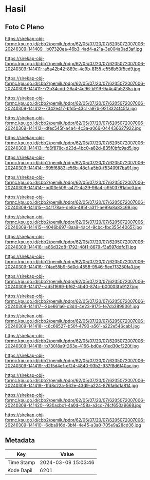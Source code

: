 # Hasil

## Foto C Plano

https://sirekap-obj-formc.kpu.go.id/cbb2/pemilu/pdpr/62/05/07/20/07/6205072007006-20240309-141409--b07320ea-46b3-4ad4-a21a-3e004a0ad3af.jpg

https://sirekap-obj-formc.kpu.go.id/cbb2/pemilu/pdpr/62/05/07/20/07/6205072007006-20240309-141411--a5a42b42-889c-4c9b-8155-e556b50f5ed9.jpg

https://sirekap-obj-formc.kpu.go.id/cbb2/pemilu/pdpr/62/05/07/20/07/6205072007006-20240309-141411--72b34cdd-26a4-4c96-b919-9a4c4fa5235a.jpg

https://sirekap-obj-formc.kpu.go.id/cbb2/pemilu/pdpr/62/05/07/20/07/6205072007006-20240309-141412--7342e417-bfd5-43c1-a97b-9213324f45fa.jpg

https://sirekap-obj-formc.kpu.go.id/cbb2/pemilu/pdpr/62/05/07/20/07/6205072007006-20240309-141412--dfec545f-a4a4-4c3a-a066-044436627922.jpg

https://sirekap-obj-formc.kpu.go.id/cbb2/pemilu/pdpr/62/05/07/20/07/6205072007006-20240309-141413--fd6f878c-d23d-4bc0-a82d-835f0bfc9ad5.jpg

https://sirekap-obj-formc.kpu.go.id/cbb2/pemilu/pdpr/62/05/07/20/07/6205072007006-20240309-141414--695f6883-e56b-48cf-a5b0-f53409f7ba91.jpg

https://sirekap-obj-formc.kpu.go.id/cbb2/pemilu/pdpr/62/05/07/20/07/6205072007006-20240309-141414--bd03e509-a471-4a29-98a4-c9503781abc0.jpg

https://sirekap-obj-formc.kpu.go.id/cbb2/pemilu/pdpr/62/05/07/20/07/6205072007006-20240309-141415--441f78ae-de8a-485f-a311-ae99a8a83c69.jpg

https://sirekap-obj-formc.kpu.go.id/cbb2/pemilu/pdpr/62/05/07/20/07/6205072007006-20240309-141415--4046b697-8aa9-4ac4-9cbc-fbc355440657.jpg

https://sirekap-obj-formc.kpu.go.id/cbb2/pemilu/pdpr/62/05/07/20/07/6205072007006-20240309-141416--a66d32d8-1792-48f1-8679-f3a597ddfc11.jpg

https://sirekap-obj-formc.kpu.go.id/cbb2/pemilu/pdpr/62/05/07/20/07/6205072007006-20240309-141416--74ae55b9-5d0d-4558-9546-5ee7f3250fa3.jpg

https://sirekap-obj-formc.kpu.go.id/cbb2/pemilu/pdpr/62/05/07/20/07/6205072007006-20240309-141417--ad5f1669-bf62-4b40-874c-b00003fb9127.jpg

https://sirekap-obj-formc.kpu.go.id/cbb2/pemilu/pdpr/62/05/07/20/07/6205072007006-20240309-141417--2be661a6-c3d4-4e23-9175-fe7cb3899361.jpg

https://sirekap-obj-formc.kpu.go.id/cbb2/pemilu/pdpr/62/05/07/20/07/6205072007006-20240309-141418--c6c66527-b50f-4793-a561-a222e546cab1.jpg

https://sirekap-obj-formc.kpu.go.id/cbb2/pemilu/pdpr/62/05/07/20/07/6205072007006-20240309-141418--b73018a9-263e-4166-bd0e-01ed30cf220f.jpg

https://sirekap-obj-formc.kpu.go.id/cbb2/pemilu/pdpr/62/05/07/20/07/6205072007006-20240309-141419--d2f5d4ef-ef24-4840-93b2-937f8d6f40ac.jpg

https://sirekap-obj-formc.kpu.go.id/cbb2/pemilu/pdpr/62/05/07/20/07/6205072007006-20240309-141419--1fd8c22a-562e-43d9-a224-876fa6c1a814.jpg

https://sirekap-obj-formc.kpu.go.id/cbb2/pemilu/pdpr/62/05/07/20/07/6205072007006-20240309-141420--930acbc1-4a0d-458a-a3cd-74cf650a9668.jpg

https://sirekap-obj-formc.kpu.go.id/cbb2/pemilu/pdpr/62/05/07/20/07/6205072007006-20240309-141410--6dba916d-3bf4-4e45-a3a0-705e9a28cd06.jpg


## Metadata

| Key        | Value               |
| ---------- | ------------------- |
| Time Stamp | 2024-03-09 15:03:46 |
| Kode Dapil | 6201                |



